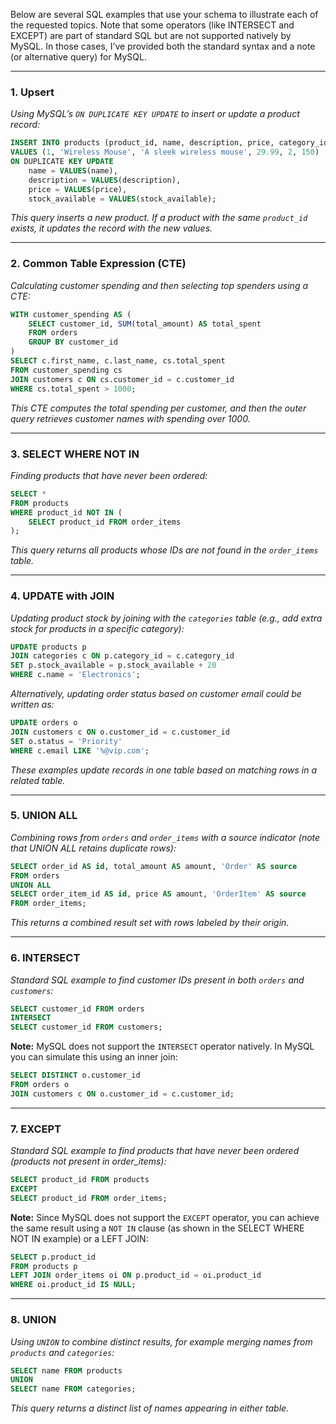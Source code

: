 Below are several SQL examples that use your schema to illustrate each of the requested topics. Note that some operators (like INTERSECT and EXCEPT) are part of standard SQL but are not supported natively by MySQL. In those cases, I’ve provided both the standard syntax and a note (or alternative query) for MySQL.

---

### 1. Upsert  
*Using MySQL’s `ON DUPLICATE KEY UPDATE` to insert or update a product record:*  
```sql
INSERT INTO products (product_id, name, description, price, category_id, stock_available)
VALUES (1, 'Wireless Mouse', 'A sleek wireless mouse', 29.99, 2, 150)
ON DUPLICATE KEY UPDATE
    name = VALUES(name),
    description = VALUES(description),
    price = VALUES(price),
    stock_available = VALUES(stock_available);
```
*This query inserts a new product. If a product with the same `product_id` exists, it updates the record with the new values.*

---

### 2. Common Table Expression (CTE)  
*Calculating customer spending and then selecting top spenders using a CTE:*  
```sql
WITH customer_spending AS (
    SELECT customer_id, SUM(total_amount) AS total_spent
    FROM orders
    GROUP BY customer_id
)
SELECT c.first_name, c.last_name, cs.total_spent
FROM customer_spending cs
JOIN customers c ON cs.customer_id = c.customer_id
WHERE cs.total_spent > 1000;
```
*This CTE computes the total spending per customer, and then the outer query retrieves customer names with spending over 1000.*

---

### 3. SELECT WHERE NOT IN  
*Finding products that have never been ordered:*  
```sql
SELECT *
FROM products
WHERE product_id NOT IN (
    SELECT product_id FROM order_items
);
```
*This query returns all products whose IDs are not found in the `order_items` table.*

---

### 4. UPDATE with JOIN  
*Updating product stock by joining with the `categories` table (e.g., add extra stock for products in a specific category):*  
```sql
UPDATE products p
JOIN categories c ON p.category_id = c.category_id
SET p.stock_available = p.stock_available + 20
WHERE c.name = 'Electronics';
```
*Alternatively, updating order status based on customer email could be written as:*  
```sql
UPDATE orders o
JOIN customers c ON o.customer_id = c.customer_id
SET o.status = 'Priority'
WHERE c.email LIKE '%@vip.com';
```
*These examples update records in one table based on matching rows in a related table.*

---

### 5. UNION ALL  
*Combining rows from `orders` and `order_items` with a source indicator (note that UNION ALL retains duplicate rows):*  
```sql
SELECT order_id AS id, total_amount AS amount, 'Order' AS source
FROM orders
UNION ALL
SELECT order_item_id AS id, price AS amount, 'OrderItem' AS source
FROM order_items;
```
*This returns a combined result set with rows labeled by their origin.*

---

### 6. INTERSECT  
*Standard SQL example to find customer IDs present in both `orders` and `customers`:*  
```sql
SELECT customer_id FROM orders
INTERSECT
SELECT customer_id FROM customers;
```
**Note:** MySQL does not support the `INTERSECT` operator natively. In MySQL you can simulate this using an inner join:
```sql
SELECT DISTINCT o.customer_id
FROM orders o
JOIN customers c ON o.customer_id = c.customer_id;
```

---

### 7. EXCEPT  
*Standard SQL example to find products that have never been ordered (products not present in order_items):*  
```sql
SELECT product_id FROM products
EXCEPT
SELECT product_id FROM order_items;
```
**Note:** Since MySQL does not support the `EXCEPT` operator, you can achieve the same result using a `NOT IN` clause (as shown in the SELECT WHERE NOT IN example) or a LEFT JOIN:
```sql
SELECT p.product_id
FROM products p
LEFT JOIN order_items oi ON p.product_id = oi.product_id
WHERE oi.product_id IS NULL;
```

---

### 8. UNION  
*Using `UNION` to combine distinct results, for example merging names from `products` and `categories`:*  
```sql
SELECT name FROM products
UNION
SELECT name FROM categories;
```
*This query returns a distinct list of names appearing in either table.*